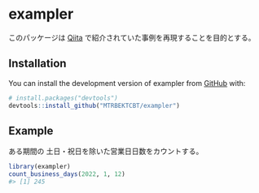 
<!-- README.md is generated from README.Rmd. Please edit that file -->

# exampler

<!-- badges: start -->
<!-- badges: end -->

このパッケージは
[Qiita](https://qiita.com/wakuteka/items/54f81f32baf50e243461)
で紹介されていた事例を再現することを目的とする。

## Installation

You can install the development version of exampler from
[GitHub](https://github.com/) with:

``` r
# install.packages("devtools")
devtools::install_github("MTRBEKTCBT/exampler")
```

## Example

ある期間の 土日・祝日を除いた営業日日数をカウントする。

``` r
library(exampler)
count_business_days(2022, 1, 12)
#> [1] 245
```
